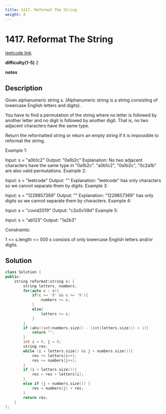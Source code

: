 ```yaml
---
title: 1417. Reformat The String
weight: 4
---
```

# 1417. Reformat The String

[leetcode link](https://leetcode.com/problems/reformat-the-string/)

**difficulty(1-5)** 
2

**notes**   


## Description

Given alphanumeric string s. (Alphanumeric string is a string consisting of lowercase English letters and digits).

You have to find a permutation of the string where no letter is followed by another letter and no digit is followed by another digit. That is, no two adjacent characters have the same type.

Return the reformatted string or return an empty string if it is impossible to reformat the string.

 

Example 1:

Input: s = "a0b1c2"
Output: "0a1b2c"
Explanation: No two adjacent characters have the same type in "0a1b2c". "a0b1c2", "0a1b2c", "0c2a1b" are also valid permutations.
Example 2:

Input: s = "leetcode"
Output: ""
Explanation: "leetcode" has only characters so we cannot separate them by digits.
Example 3:

Input: s = "1229857369"
Output: ""
Explanation: "1229857369" has only digits so we cannot separate them by characters.
Example 4:

Input: s = "covid2019"
Output: "c2o0v1i9d"
Example 5:

Input: s = "ab123"
Output: "1a2b3"
 

Constraints:

1 <= s.length <= 500
s consists of only lowercase English letters and/or digits.

## Solution

```c++
class Solution {
public:
    string reformat(string s) {
        string letters, numbers;
        for(auto c : s){
            if(c >= '0' && c <= '9'){
                numbers += c;
            }
            else{
                letters += c;
            }
        }
        if (abs((int)numbers.size() - (int)letters.size()) > 1){
            return "";
        }
        int i = 0, j = 0;
        string res;
        while (i < letters.size() && j < numbers.size()){
            res += letters[i++];
            res += numbers[j++];
        }
        if (i < letters.size()){
            res = res + letters[i];
        }
        else if (j < numbers.size()) {
            res = numbers[j] + res;
        }
        return res;
    }
};
```
